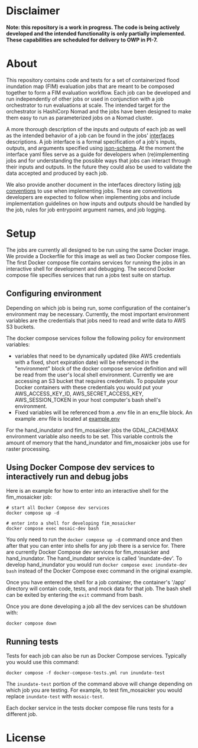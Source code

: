 # Disclaimer 

**Note: this repository is a work in progress. The code is being actively developed and the intended functionality is only partially implemented. These capabilities are scheduled for delivery to OWP in PI-7.**

# About

This repository contains code and tests for a set of containerized flood inundation map (FIM) evaluation jobs that are meant to be composed together to form a FIM evaluation workflow. Each job can be developed and run independently of other jobs or used in conjunction with a job orchestrator to run evaluations at scale. The intended target for the orchestrator is HashiCorp Nomad and the jobs have been designed to make them easy to run as parameterized jobs on a Nomad cluster.  

A more thorough description of the inputs and outputs of each job as well as the intended behavior of a job can be found in the jobs' [interfaces](/interfaces/interfaces.md) descriptions. A job interface is a formal specification of a job's inputs, outputs, and arguments specified using [json-schema](https://json-schema.org/). At the moment the interface yaml files serve as a guide for developers when (re)implementing jobs and for understanding the possible ways that jobs can interact through their inputs and outputs. In the future they could also be used to validate the data accepted and produced by each job.

We also provide another document in the interfaces directory listing [job conventions](/interfaces/job_conventions.md) to use when implementing jobs. These are conventions developers are expected to follow when implementing jobs and include implementation guidelines on how inputs and outputs should be handled by the job, rules for job entrypoint argument names, and job logging.

# Setup

The jobs are currently all designed to be run using the same Docker image. We provide a Dockerfile for this image as well as two Docker compose files. The first Docker compose file contains services for running the jobs in an interactive shell for development and debugging. The second Docker compose file specifies services that run a jobs test suite on startup.  

## Configuring environment

Depending on which job is being run, some configuration of the container's environment may be necessary. Currently, the most important environment variables are the credentials that jobs need to read and write data to AWS S3 buckets.

The docker compose services follow the following policy for environment variables:

- variables that need to be dynamically updated (like AWS credentials with a fixed, short expiration date) will be referenced in the "environment" block of the docker compose service definition and will be read from the user's local shell environment. Currently we are accessing an S3 bucket that requires credentials. To populate your Docker containers with these credentials you would put your AWS_ACCESS_KEY_ID, AWS_SECRET_ACCESS_KEY, AWS_SESSION_TOKEN in your host computer's bash shell's environment.
- Fixed variables will be referenced from a .env file in an env_file block. An example .env file is located at [example.env](example.env) 

For the hand_inundator and fim_mosaicker jobs the GDAL_CACHEMAX environment variable also needs to be set. This variable controls the amount of memory that the hand_inundator and fim_mosaicker jobs use for raster processing.

## Using Docker Compose dev services to interactively run and debug jobs

Here is an example for how to enter into an interactive shell for the fim_mosaicker job:

```
# start all Docker Compose dev services
docker compose up -d

# enter into a shell for developing fim_mosaicker
docker compose exec mosaic-dev bash
```

You only need to run the `docker compose up -d` command once and then after that you can enter into shells for any job there is a service for. There are currently Docker Compose dev services for fim_mosaicker and hand_inundator. The hand_inundator service is called 'inundate-dev'. To develop hand_inundator you would run `docker compose exec inundate-dev bash` instead of the Docker Compose exec command in the original example.

Once you have entered the shell for a job container, the container's '/app' directory will contain code, tests, and mock data for that job. The bash shell can be exited by entering the `exit` command from bash.

Once you are done developing a job all the dev services can be shutdown with:

```
docker compose down
```

## Running tests

Tests for each job can also be run as Docker Compose services. Typically you would use this command:

```
docker compose -f docker-compose-tests.yml run inundate-test
```

The `inundate-test` portion of the command above will change depending on which job you are testing. For example, to test fim_mosaicker you would replace `inundate-test` with `mosaic-test`.

Each docker service in the tests docker compose file runs tests for a different job.

# License

